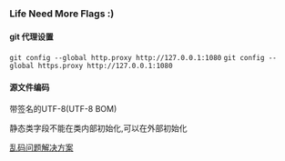 ### Life Need More Flags :)

#### git 代理设置

`git config --global http.proxy http://127.0.0.1:1080`
`git config --global https.proxy http://127.0.0.1:1080`

#### 源文件编码

带签名的UTF-8(UTF-8 BOM)

静态类字段不能在类内部初始化,可以在外部初始化

[乱码问题解决方案](https://zhuanlan.zhihu.com/p/64552461)